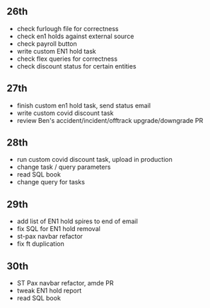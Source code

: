 ## 26th
- check furlough file for correctness
- check en1 holds against external source
- check payroll button
- write custom EN1 hold task
- check flex queries for correctness
- check discount status for certain entities
## 27th
- finish custom en1 hold task, send status email
- write custom covid discount task
- review Ben's accident/incident/offtrack upgrade/downgrade PR
## 28th
- run custom covid discount task, upload in production
- change task / query parameters
- read SQL book
- change query for tasks
## 29th
- add list of EN1 hold spires to end of email
- fix SQL for EN1 hold removal
- st-pax navbar refactor
- fix ft duplication
## 30th
- ST Pax navbar refactor, amde PR
- tweak EN1 hold report
- read SQL book
